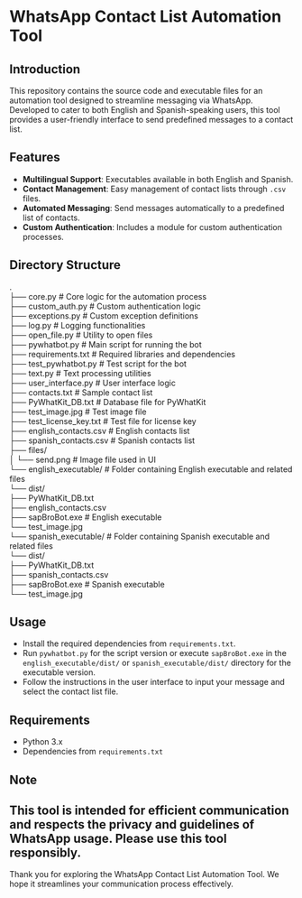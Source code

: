 # WhatsApp Contact List Automation Tool

## Introduction
This repository contains the source code and executable files for an automation tool designed to streamline messaging via WhatsApp. Developed to cater to both English and Spanish-speaking users, this tool provides a user-friendly interface to send predefined messages to a contact list.

## Features
- **Multilingual Support**: Executables available in both English and Spanish.
- **Contact Management**: Easy management of contact lists through `.csv` files.
- **Automated Messaging**: Send messages automatically to a predefined list of contacts.
- **Custom Authentication**: Includes a module for custom authentication processes.

## Directory Structure
.  
├── core.py # Core logic for the automation process  
├── custom_auth.py # Custom authentication logic  
├── exceptions.py # Custom exception definitions  
├── log.py # Logging functionalities  
├── open_file.py # Utility to open files  
├── pywhatbot.py # Main script for running the bot  
├── requirements.txt # Required libraries and dependencies  
├── test_pywhatbot.py # Test script for the bot  
├── text.py # Text processing utilities  
├── user_interface.py # User interface logic  
├── contacts.txt # Sample contact list  
├── PyWhatKit_DB.txt # Database file for PyWhatKit  
├── test_image.jpg # Test image file  
├── test_license_key.txt # Test file for license key  
├── english_contacts.csv # English contacts list  
├── spanish_contacts.csv # Spanish contacts list  
├── files/  
│ └── send.png # Image file used in UI  
└── english_executable/ # Folder containing English executable and related files  
└── dist/  
├── PyWhatKit_DB.txt  
├── english_contacts.csv  
├── sapBroBot.exe # English executable  
└── test_image.jpg  
└── spanish_executable/ # Folder containing Spanish executable and related files  
└── dist/  
├── PyWhatKit_DB.txt  
├── spanish_contacts.csv  
├── sapBroBot.exe # Spanish executable  
└── test_image.jpg  


## Usage
- Install the required dependencies from `requirements.txt`.
- Run `pywhatbot.py` for the script version or execute `sapBroBot.exe` in the `english_executable/dist/` or `spanish_executable/dist/` directory for the executable version.
- Follow the instructions in the user interface to input your message and select the contact list file.

## Requirements
- Python 3.x
- Dependencies from `requirements.txt`

## Note
This tool is intended for efficient communication and respects the privacy and guidelines of WhatsApp usage. Please use this tool responsibly.
---
Thank you for exploring the WhatsApp Contact List Automation Tool. We hope it streamlines your communication process effectively.
